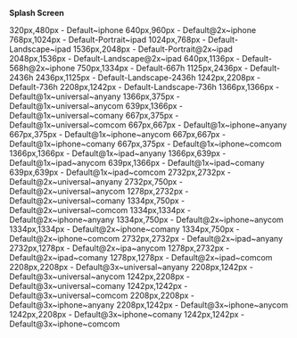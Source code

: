 **Splash Screen**

320px,480px - Default\~iphone
640px,960px - Default@2x\~iphone
768px,1024px - Default-Portrait\~ipad
1024px,768px - Default-Landscape\~ipad
1536px,2048px - Default-Portrait@2x\~ipad
2048px,1536px - Default-Landscape@2x\~ipad
640px,1136px - Default-568h@2x\~iphone
750px,1334px - Default-667h
1125px,2436px - Default-2436h
2436px,1125px - Default-Landscape-2436h
1242px,2208px - Default-736h
2208px,1242px - Default-Landscape-736h
1366px,1366px - Default@1x~universal\~anyany
1366px,375px - Default@1x~universal\~anycom
639px,1366px - Default@1x~universal\~comany
667px,375px - Default@1x~universal\~comcom
667px,667px - Default@1x~iphone\~anyany
667px,375px - Default@1x~iphone\~anycom
667px,667px - Default@1x~iphone\~comany
667px,375px - Default@1x~iphone\~comcom
1366px,1366px - Default@1x~ipad\~anyany
1366px,639px - Default@1x~ipad\~anycom
639px,1366px - Default@1x~ipad\~comany
639px,639px - Default@1x~ipad\~comcom
2732px,2732px - Default@2x~universal\~anyany
2732px,750px - Default@2x~universal\~anycom
1278px,2732px - Default@2x~universal\~comany
1334px,750px - Default@2x~universal\~comcom
1334px,1334px - Default@2x~iphone\~anyany
1334px,750px - Default@2x~iphone\~anycom
1334px,1334px - Default@2x~iphone\~comany
1334px,750px - Default@2x~iphone\~comcom
2732px,2732px - Default@2x~ipad\~anyany
2732px,1278px - Default@2x~ipa\~anycom
1278px,2732px - Default@2x~ipad\~comany
1278px,1278px - Default@2x~ipad\~comcom
2208px,2208px - Default@3x~universal~anyany
2208px,1242px - Default@3x~universal\~anycom
1242px,2208px - Default@3x~universal\~comany
1242px,1242px - Default@3x~universal\~comcom
2208px,2208px - Default@3x~iphone\~anyany
2208px,1242px - Default@3x~iphone\~anycom
1242px,2208px - Default@3x~iphone\~comany
1242px,1242px - Default@3x~iphone\~comcom
